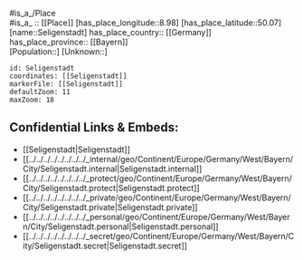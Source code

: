 ﻿---
location: [50.07,8.98] 
mapzoom: [7,12] 
mapmarker: city 
type: City
tags:
- geo/City


SpocWebEntityId: 34192
isDeleted: false
confidential: public

---
#is_a_/Place  
#is_a_ :: [[Place]] 
[has_place_longitude::8.98] 
[has_place_latitude::50.07] 
[name::Seligenstadt] 
has_place_country:: [[Germany]]  
has_place_province:: [[Bayern]]  
[Population::] 
[Unknown::] 


```leaflet
id: Seligenstadt
coordinates: [[Seligenstadt]] 
markerFile: [[Seligenstadt]] 
defaultZoom: 11 
maxZoom: 18
```


## Confidential Links & Embeds: 
- [[Seligenstadt|Seligenstadt]]  
- [[../../../../../../../../_internal/geo/Continent/Europe/Germany/West/Bayern/City/Seligenstadt.internal|Seligenstadt.internal]] 
- [[../../../../../../../../_protect/geo/Continent/Europe/Germany/West/Bayern/City/Seligenstadt.protect|Seligenstadt.protect]] 
- [[../../../../../../../../_private/geo/Continent/Europe/Germany/West/Bayern/City/Seligenstadt.private|Seligenstadt.private]] 
- [[../../../../../../../../_personal/geo/Continent/Europe/Germany/West/Bayern/City/Seligenstadt.personal|Seligenstadt.personal]] 
- [[../../../../../../../../_secret/geo/Continent/Europe/Germany/West/Bayern/City/Seligenstadt.secret|Seligenstadt.secret]] 
